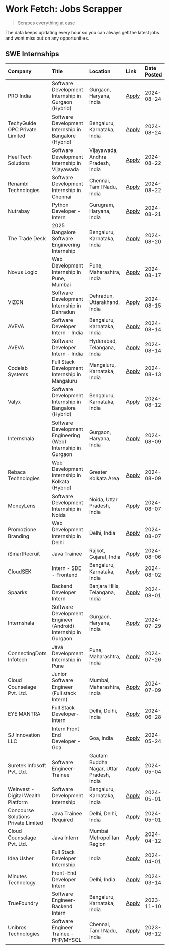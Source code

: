 # Work Fetch: Jobs Scrapper
> Scrapes everything at ease

The data keeps updating every hour so you can always get the latest jobs and wont miss out on any opportunities.

## SWE Internships
<!--START_SECTION:workfetch-->
| Company                             | Title                                                         | Location                                  | Link                                                                                                                                                                                                                                                                                          | Date Posted   |
|:------------------------------------|:--------------------------------------------------------------|:------------------------------------------|:----------------------------------------------------------------------------------------------------------------------------------------------------------------------------------------------------------------------------------------------------------------------------------------------|:--------------|
| PRO India                           | Software Development Internship in Gurgaon (Hybrid)           | Gurgaon, Haryana, India                   | [Apply](https://in.linkedin.com/jobs/view/software-development-internship-in-gurgaon-hybrid-at-pro-india-4009587664?position=45&pageNum=0&refId=TTTe%2B9qmvQvszflFq2jkJw%3D%3D&trackingId=2oMYEz3M1HDBesAPi1Su4Q%3D%3D&trk=public_jobs_jserp-result_search-card)                              | 2024-08-24    |
| TechyGuide OPC Private Limited      | Software Development Internship in Bangalore (Hybrid)         | Bengaluru, Karnataka, India               | [Apply](https://in.linkedin.com/jobs/view/software-development-internship-in-bangalore-hybrid-at-techyguide-opc-private-limited-4009591646?position=53&pageNum=0&refId=TTTe%2B9qmvQvszflFq2jkJw%3D%3D&trackingId=%2FvfSLa39cmwab0yxtI%2Fu%2BQ%3D%3D&trk=public_jobs_jserp-result_search-card) | 2024-08-24    |
| Heel Tech Solutions                 | Software Development Internship in Vijayawada                 | Vijayawada, Andhra Pradesh, India         | [Apply](https://in.linkedin.com/jobs/view/software-development-internship-in-vijayawada-at-heel-tech-solutions-4007906692?position=38&pageNum=0&refId=TTTe%2B9qmvQvszflFq2jkJw%3D%3D&trackingId=eHwdWagx8eeF608nkPv1kQ%3D%3D&trk=public_jobs_jserp-result_search-card)                        | 2024-08-22    |
| Renambl Technologies                | Software Development Internship in Chennai                    | Chennai, Tamil Nadu, India                | [Apply](https://in.linkedin.com/jobs/view/software-development-internship-in-chennai-at-renambl-technologies-4007910299?position=49&pageNum=0&refId=TTTe%2B9qmvQvszflFq2jkJw%3D%3D&trackingId=78KLS3vMZz5X8xlUt8gzlg%3D%3D&trk=public_jobs_jserp-result_search-card)                          | 2024-08-22    |
| Nutrabay                            | Python Developer - Intern                                     | Gurugram, Haryana, India                  | [Apply](https://in.linkedin.com/jobs/view/python-developer-intern-at-nutrabay-4003909226?position=47&pageNum=0&refId=TTTe%2B9qmvQvszflFq2jkJw%3D%3D&trackingId=qUiEJ5UENzRJg1etAoYE7g%3D%3D&trk=public_jobs_jserp-result_search-card)                                                         | 2024-08-21    |
| The Trade Desk                      | 2025 Bangalore Software Engineering Internship                | Bengaluru, Karnataka, India               | [Apply](https://in.linkedin.com/jobs/view/2025-bangalore-software-engineering-internship-at-the-trade-desk-3987456531?position=11&pageNum=0&refId=TTTe%2B9qmvQvszflFq2jkJw%3D%3D&trackingId=Szo6hVUiMRURCB%2FLS05hPQ%3D%3D&trk=public_jobs_jserp-result_search-card)                          | 2024-08-20    |
| Novus Logic                         | Web Development Internship in Pune, Mumbai                    | Pune, Maharashtra, India                  | [Apply](https://in.linkedin.com/jobs/view/web-development-internship-in-pune-mumbai-at-novus-logic-4003713081?position=51&pageNum=0&refId=TTTe%2B9qmvQvszflFq2jkJw%3D%3D&trackingId=sgBj8hbPO3qIekhtA5lrkw%3D%3D&trk=public_jobs_jserp-result_search-card)                                    | 2024-08-17    |
| VIZON                               | Software Development Internship in Dehradun                   | Dehradun, Uttarakhand, India              | [Apply](https://in.linkedin.com/jobs/view/software-development-internship-in-dehradun-at-vizon-4002068899?position=12&pageNum=0&refId=TTTe%2B9qmvQvszflFq2jkJw%3D%3D&trackingId=v6YHk6vILHS3ytStTnfzQw%3D%3D&trk=public_jobs_jserp-result_search-card)                                        | 2024-08-15    |
| AVEVA                               | Software Developer Intern - India                             | Bengaluru, Karnataka, India               | [Apply](https://in.linkedin.com/jobs/view/software-developer-intern-india-at-aveva-3998279987?position=8&pageNum=0&refId=TTTe%2B9qmvQvszflFq2jkJw%3D%3D&trackingId=%2FaOfO4EFmwJ0GUjnZnBAkQ%3D%3D&trk=public_jobs_jserp-result_search-card)                                                   | 2024-08-14    |
| AVEVA                               | Software Developer Intern - India                             | Hyderabad, Telangana, India               | [Apply](https://in.linkedin.com/jobs/view/software-developer-intern-india-at-aveva-3998281598?position=14&pageNum=0&refId=TTTe%2B9qmvQvszflFq2jkJw%3D%3D&trackingId=YqECYdeiO%2Bn2rVtnvNNXIA%3D%3D&trk=public_jobs_jserp-result_search-card)                                                  | 2024-08-14    |
| Codelab Systems                     | Full Stack Development Internship in Mangaluru                | Mangaluru, Karnataka, India               | [Apply](https://in.linkedin.com/jobs/view/full-stack-development-internship-in-mangaluru-at-codelab-systems-4000806317?position=60&pageNum=0&refId=TTTe%2B9qmvQvszflFq2jkJw%3D%3D&trackingId=1Z%2FtOuyh%2BNPFjWelO39UAw%3D%3D&trk=public_jobs_jserp-result_search-card)                       | 2024-08-13    |
| Valyx                               | Software Development Internship in Bangalore (Hybrid)         | Bengaluru, Karnataka, India               | [Apply](https://in.linkedin.com/jobs/view/software-development-internship-in-bangalore-hybrid-at-valyx-3999788730?position=19&pageNum=0&refId=TTTe%2B9qmvQvszflFq2jkJw%3D%3D&trackingId=4kcImfSOstehAY%2Bf3p43SQ%3D%3D&trk=public_jobs_jserp-result_search-card)                              | 2024-08-12    |
| Internshala                         | Software Development Engineering (Web) Internship in Gurgaon  | Gurgaon, Haryana, India                   | [Apply](https://in.linkedin.com/jobs/view/software-development-engineering-web-internship-in-gurgaon-at-internshala-3997620471?position=4&pageNum=0&refId=TTTe%2B9qmvQvszflFq2jkJw%3D%3D&trackingId=KeJRehjrLBWNmS9Je1qUOw%3D%3D&trk=public_jobs_jserp-result_search-card)                    | 2024-08-09    |
| Rebaca Technologies                 | Web Development Internship in Kolkata (Hybrid)                | Greater Kolkata Area                      | [Apply](https://in.linkedin.com/jobs/view/web-development-internship-in-kolkata-hybrid-at-rebaca-technologies-3997621369?position=42&pageNum=0&refId=TTTe%2B9qmvQvszflFq2jkJw%3D%3D&trackingId=WcwVbsl6oKWp04a%2F3o9hWA%3D%3D&trk=public_jobs_jserp-result_search-card)                       | 2024-08-09    |
| MoneyLens                           | Software Development Internship in Noida                      | Noida, Uttar Pradesh, India               | [Apply](https://in.linkedin.com/jobs/view/software-development-internship-in-noida-at-moneylens-3995563481?position=7&pageNum=0&refId=TTTe%2B9qmvQvszflFq2jkJw%3D%3D&trackingId=Mtrn2MGGrzhypE8KtJRYtA%3D%3D&trk=public_jobs_jserp-result_search-card)                                        | 2024-08-07    |
| Promozione Branding                 | Web Development Internship in Delhi                           | Delhi, India                              | [Apply](https://in.linkedin.com/jobs/view/web-development-internship-in-delhi-at-promozione-branding-3995559880?position=30&pageNum=0&refId=TTTe%2B9qmvQvszflFq2jkJw%3D%3D&trackingId=lItJ%2B5hXmG%2Flka3MJz3upQ%3D%3D&trk=public_jobs_jserp-result_search-card)                              | 2024-08-07    |
| iSmartRecruit                       | Java Trainee                                                  | Rajkot, Gujarat, India                    | [Apply](https://in.linkedin.com/jobs/view/java-trainee-at-ismartrecruit-3992301825?position=35&pageNum=0&refId=TTTe%2B9qmvQvszflFq2jkJw%3D%3D&trackingId=bV71wy%2FcLq8NNZYDvXsYtg%3D%3D&trk=public_jobs_jserp-result_search-card)                                                             | 2024-08-06    |
| CloudSEK                            | Intern - SDE - Frontend                                       | Bengaluru, Karnataka, India               | [Apply](https://in.linkedin.com/jobs/view/intern-sde-frontend-at-cloudsek-3991574495?position=27&pageNum=0&refId=TTTe%2B9qmvQvszflFq2jkJw%3D%3D&trackingId=qILVUz5%2FLnDfTQFd728BBQ%3D%3D&trk=public_jobs_jserp-result_search-card)                                                           | 2024-08-02    |
| Spaarks                             | Backend Developer Intern                                      | Banjara Hills, Telangana, India           | [Apply](https://in.linkedin.com/jobs/view/backend-developer-intern-at-spaarks-3990226465?position=32&pageNum=0&refId=TTTe%2B9qmvQvszflFq2jkJw%3D%3D&trackingId=wMoRV6o3VhDwZG1ZqaRGiQ%3D%3D&trk=public_jobs_jserp-result_search-card)                                                         | 2024-08-01    |
| Internshala                         | Software Development Engineer (Android) Internship in Gurgaon | Gurgaon, Haryana, India                   | [Apply](https://in.linkedin.com/jobs/view/software-development-engineer-android-internship-in-gurgaon-at-internshala-3987153031?position=52&pageNum=0&refId=TTTe%2B9qmvQvszflFq2jkJw%3D%3D&trackingId=oC2uzbZ3%2FzNJ%2FOPvF0mvhA%3D%3D&trk=public_jobs_jserp-result_search-card)              | 2024-07-29    |
| ConnectingDots Infotech             | Java Development Internship in Pune                           | Pune, Maharashtra, India                  | [Apply](https://in.linkedin.com/jobs/view/java-development-internship-in-pune-at-connectingdots-infotech-3983314097?position=44&pageNum=0&refId=TTTe%2B9qmvQvszflFq2jkJw%3D%3D&trackingId=c3TRWk8nphZJUQ9IX09NIQ%3D%3D&trk=public_jobs_jserp-result_search-card)                              | 2024-07-26    |
| Cloud Counselage Pvt. Ltd.          | Junior Software Engineer (Full stack Intern)                  | Mumbai, Maharashtra, India                | [Apply](https://in.linkedin.com/jobs/view/junior-software-engineer-full-stack-intern-at-cloud-counselage-pvt-ltd-3967725851?position=24&pageNum=0&refId=TTTe%2B9qmvQvszflFq2jkJw%3D%3D&trackingId=RGQ9egOtAS1n8TrDrpel4Q%3D%3D&trk=public_jobs_jserp-result_search-card)                      | 2024-07-09    |
| EYE MANTRA                          | Full Stack Developer- Intern                                  | Delhi, Delhi, India                       | [Apply](https://in.linkedin.com/jobs/view/full-stack-developer-intern-at-eye-mantra-3960988037?position=59&pageNum=0&refId=TTTe%2B9qmvQvszflFq2jkJw%3D%3D&trackingId=WPYqqOSgM8ms1Ty86emWiA%3D%3D&trk=public_jobs_jserp-result_search-card)                                                   | 2024-06-28    |
| SJ Innovation LLC                   | Intern Front End Developer - Goa                              | Goa, India                                | [Apply](https://in.linkedin.com/jobs/view/intern-front-end-developer-goa-at-sj-innovation-llc-3931678611?position=20&pageNum=0&refId=TTTe%2B9qmvQvszflFq2jkJw%3D%3D&trackingId=SkFHpMe7cYq6Kvutblze9A%3D%3D&trk=public_jobs_jserp-result_search-card)                                         | 2024-05-24    |
| Suretek Infosoft Pvt. Ltd.          | Software Engineer-Trainee                                     | Gautam Buddha Nagar, Uttar Pradesh, India | [Apply](https://in.linkedin.com/jobs/view/software-engineer-trainee-at-suretek-infosoft-pvt-ltd-3916999948?position=46&pageNum=0&refId=TTTe%2B9qmvQvszflFq2jkJw%3D%3D&trackingId=Rn71hCE%2BaG1WG4ZxB7f7fQ%3D%3D&trk=public_jobs_jserp-result_search-card)                                     | 2024-05-04    |
| WeInvest - Digital Wealth Platform  | Software Development Internship                               | Bengaluru, Karnataka, India               | [Apply](https://in.linkedin.com/jobs/view/software-development-internship-at-weinvest-digital-wealth-platform-3912867225?position=3&pageNum=0&refId=TTTe%2B9qmvQvszflFq2jkJw%3D%3D&trackingId=gWlwHO8MRLUv4GUZQgOuEg%3D%3D&trk=public_jobs_jserp-result_search-card)                          | 2024-05-01    |
| Concourse Solutions Private Limited | Java Trainee Required                                         | Delhi, Delhi, India                       | [Apply](https://in.linkedin.com/jobs/view/java-trainee-required-at-concourse-solutions-private-limited-3912869388?position=17&pageNum=0&refId=TTTe%2B9qmvQvszflFq2jkJw%3D%3D&trackingId=LmCLrP3Ajofeo673FzDH%2FA%3D%3D&trk=public_jobs_jserp-result_search-card)                              | 2024-05-01    |
| Cloud Counselage Pvt. Ltd.          | Java Intern                                                   | Mumbai Metropolitan Region                | [Apply](https://in.linkedin.com/jobs/view/java-intern-at-cloud-counselage-pvt-ltd-3896025667?position=50&pageNum=0&refId=TTTe%2B9qmvQvszflFq2jkJw%3D%3D&trackingId=fuVleTD0iboexGzYjZ7O2w%3D%3D&trk=public_jobs_jserp-result_search-card)                                                     | 2024-04-12    |
| Idea Usher                          | Full Stack Developer Internship                               | India                                     | [Apply](https://in.linkedin.com/jobs/view/full-stack-developer-internship-at-idea-usher-3879565540?position=33&pageNum=0&refId=TTTe%2B9qmvQvszflFq2jkJw%3D%3D&trackingId=1EUFkZZveoyB5%2B3pkWDWQw%3D%3D&trk=public_jobs_jserp-result_search-card)                                             | 2024-04-01    |
| Minutes Technology                  | Front-End Developer Intern                                    | Delhi, India                              | [Apply](https://in.linkedin.com/jobs/view/front-end-developer-intern-at-minutes-technology-3853712549?position=29&pageNum=0&refId=TTTe%2B9qmvQvszflFq2jkJw%3D%3D&trackingId=cm1FaVneN7TsJLG6VkPJog%3D%3D&trk=public_jobs_jserp-result_search-card)                                            | 2024-03-14    |
| TrueFoundry                         | Software Engineer-Backend Intern                              | Bengaluru, Karnataka, India               | [Apply](https://in.linkedin.com/jobs/view/software-engineer-backend-intern-at-truefoundry-3779508170?position=54&pageNum=0&refId=TTTe%2B9qmvQvszflFq2jkJw%3D%3D&trackingId=NSRApMZHvKFYPgjeNYyeng%3D%3D&trk=public_jobs_jserp-result_search-card)                                             | 2023-11-10    |
| Unibros Technologies                | Software Engineer Trainee - PHP/MYSQL                         | Chennai, Tamil Nadu, India                | [Apply](https://in.linkedin.com/jobs/view/software-engineer-trainee-php-mysql-at-unibros-technologies-3656599241?position=58&pageNum=0&refId=TTTe%2B9qmvQvszflFq2jkJw%3D%3D&trackingId=pRAEOa%2FKng2va7D6f9TsFA%3D%3D&trk=public_jobs_jserp-result_search-card)                               | 2023-06-12    |
<!--END_SECTION:workfetch-->
